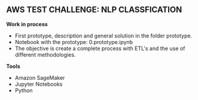 
## AWS TEST CHALLENGE: **NLP CLASSFICATION**



**Work in process**
* First prototype, description and general solution in the folder prototype. 
* Notebook with the prototype: 0.prototype.ipynb
* The objective is create a complete process with ETL's and the use of different methodologies.

**Tools**

* Amazon SageMaker
* Jupyter Notebooks
* Python


